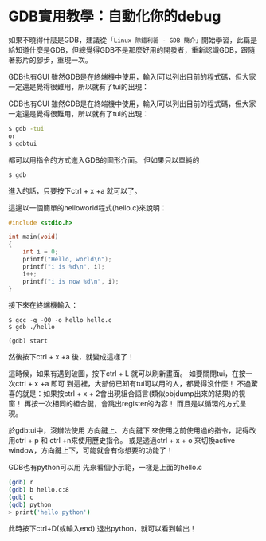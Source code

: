 # GDB實用教學：自動化你的debug


如果不曉得什麼是GDB，建議從「`Linux 除錯利器 - GDB 簡介」`開始學習，此篇是給知道什麼是GDB，但總覺得GDB不是那麼好用的開發者，重新認識GDB，跟隨著影片的腳步，重現一次。



GDB也有GUI
雖然GDB是在終端機中使用，輸入l可以列出目前的程式碼，但大家一定還是覺得很難用，所以就有了tui的出現：

GDB也有GUI
雖然GDB是在終端機中使用，輸入l可以列出目前的程式碼，但大家一定還是覺得很難用，所以就有了tui的出現：

```sh
$ gdb -tui
or
$ gdbtui
```

都可以用指令的方式進入GDB的圖形介面。
但如果只以單純的
```
$ gdb
```

進入的話，只要按下ctrl + x +a 就可以了。


這邊以一個簡單的helloworld程式(hello.c)來說明：

```c
#include <stdio.h>

int main(void)
{
    int i = 0;
    printf("Hello, world\n");
    printf("i is %d\n", i);
    i++;
    printf("i is now %d\n", i);
}
```


接下來在終端機輸入： 
```
$ gcc -g -O0 -o hello hello.c
$ gdb ./hello
```

```
(gdb) start 
```
然後按下ctrl + x +a 後，就變成這樣了！


這時候，如果有遇到破圖，按下ctrl + L 就可以刷新畫面。
如要關閉tui，在按一次ctrl + x +a 即可
到這裡，大部份已知有tui可以用的人，都覺得沒什麼！
不過驚喜的就是：如果按ctrl + x + 2會出現組合語言(類似objdump出來的結果)的視窗！
再按一次相同的組合鍵，會跳出register的內容！
而且是以循環的方式呈現。

於gdbtui中，沒辦法使用 方向鍵上、方向鍵下 來使用之前使用過的指令，記得改用ctrl + p 和 ctrl +n來使用歷史指令。
或是透過ctrl + x + o 來切換active window，方向鍵上下，可能就會有你想要的功能了！


GDB也有python可以用
先來看個小示範，一樣是上面的hello.c

```sh
(gdb) r
(gdb) b hello.c:8
(gdb) c
(gdb) python
> print('hello python')
```

此時按下ctrl+D(或輸入end) 退出python，就可以看到輸出！

